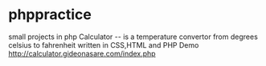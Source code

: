 # phppractice
small projects in php
Calculator  -- is a temperature convertor from degrees celsius to fahrenheit written in CSS,HTML and PHP
Demo   http://calculator.gideonasare.com/index.php

